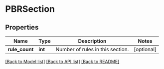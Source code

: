 # PBRSection

## Properties
Name | Type | Description | Notes
------------ | ------------- | ------------- | -------------
**rule_count** | **int** | Number of rules in this section. | [optional] 

[[Back to Model list]](../README.md#documentation-for-models) [[Back to API list]](../README.md#documentation-for-api-endpoints) [[Back to README]](../README.md)

